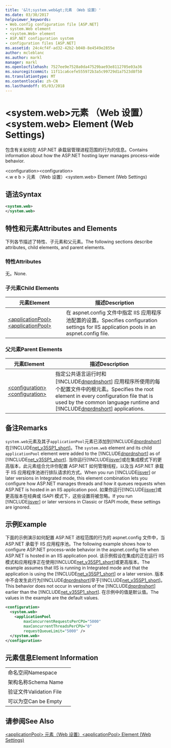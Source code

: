 ```yaml
---
title: '&lt;system.web&gt;元素 （Web 设置）'
ms.date: 03/30/2017
helpviewer_keywords:
- Web.config configuration file [ASP.NET]
- system.Web element
- <system.Web> element
- ASP.NET configuration system
- configuration files [ASP.NET]
ms.assetid: 24c4cf4f-ad32-42b2-b040-8e4549e2855e
author: mcleblanc
ms.author: markl
manager: markl
ms.openlocfilehash: 7527ee9e7528a0da47529bae93e8112705e03a36
ms.sourcegitcommit: 11f11ca6cefe555972b3a5c99729d1a7523d8f50
ms.translationtype: MT
ms.contentlocale: zh-CN
ms.lasthandoff: 05/03/2018
---
```

# <a name="ltsystemwebgt-element-web-settings"></a><span data-ttu-id="f7a41-102">&lt;system.web&gt;元素 （Web 设置）</span><span class="sxs-lookup"><span data-stu-id="f7a41-102">&lt;system.web&gt; Element (Web Settings)</span></span>
<span data-ttu-id="f7a41-103">包含有关如何在 ASP.NET 承载层管理进程范围的行为的信息。</span><span class="sxs-lookup"><span data-stu-id="f7a41-103">Contains information about how the ASP.NET hosting layer manages process-wide behavior.</span></span>  
  
 <span data-ttu-id="f7a41-104">\<configuration></span><span class="sxs-lookup"><span data-stu-id="f7a41-104">\<configuration></span></span>  
<span data-ttu-id="f7a41-105">\<.w e b > 元素 （Web 设置）</span><span class="sxs-lookup"><span data-stu-id="f7a41-105">\<system.web> Element (Web Settings)</span></span>  
  
## <a name="syntax"></a><span data-ttu-id="f7a41-106">语法</span><span class="sxs-lookup"><span data-stu-id="f7a41-106">Syntax</span></span>  
  
```xml  
<system.web>  
</system.web>  
```  
  
## <a name="attributes-and-elements"></a><span data-ttu-id="f7a41-107">特性和元素</span><span class="sxs-lookup"><span data-stu-id="f7a41-107">Attributes and Elements</span></span>  
 <span data-ttu-id="f7a41-108">下列各节描述了特性、子元素和父元素。</span><span class="sxs-lookup"><span data-stu-id="f7a41-108">The following sections describe attributes, child elements, and parent elements.</span></span>  
  
### <a name="attributes"></a><span data-ttu-id="f7a41-109">特性</span><span class="sxs-lookup"><span data-stu-id="f7a41-109">Attributes</span></span>  
 <span data-ttu-id="f7a41-110">无。</span><span class="sxs-lookup"><span data-stu-id="f7a41-110">None.</span></span>  
  
### <a name="child-elements"></a><span data-ttu-id="f7a41-111">子元素</span><span class="sxs-lookup"><span data-stu-id="f7a41-111">Child Elements</span></span>  
  
|<span data-ttu-id="f7a41-112">元素</span><span class="sxs-lookup"><span data-stu-id="f7a41-112">Element</span></span>|<span data-ttu-id="f7a41-113">描述</span><span class="sxs-lookup"><span data-stu-id="f7a41-113">Description</span></span>|  
|-------------|-----------------|  
|[<span data-ttu-id="f7a41-114">\<applicationPool></span><span class="sxs-lookup"><span data-stu-id="f7a41-114">\<applicationPool></span></span>](../../../../../docs/framework/configure-apps/file-schema/web/applicationpool-element-web-settings.md)|<span data-ttu-id="f7a41-115">在 aspnet.config 文件中指定 IIS 应用程序池配置的设置。</span><span class="sxs-lookup"><span data-stu-id="f7a41-115">Specifies configuration settings for IIS application pools in an aspnet.config file.</span></span>|  
  
### <a name="parent-elements"></a><span data-ttu-id="f7a41-116">父元素</span><span class="sxs-lookup"><span data-stu-id="f7a41-116">Parent Elements</span></span>  
  
|<span data-ttu-id="f7a41-117">元素</span><span class="sxs-lookup"><span data-stu-id="f7a41-117">Element</span></span>|<span data-ttu-id="f7a41-118">描述</span><span class="sxs-lookup"><span data-stu-id="f7a41-118">Description</span></span>|  
|-------------|-----------------|  
|[<span data-ttu-id="f7a41-119">\<configuration></span><span class="sxs-lookup"><span data-stu-id="f7a41-119">\<configuration></span></span>](../../../../../docs/framework/configure-apps/file-schema/configuration-element.md)|<span data-ttu-id="f7a41-120">指定公共语言运行时和 [!INCLUDE[dnprdnshort](../../../../../includes/dnprdnshort-md.md)] 应用程序所使用的每个配置文件中的根元素。</span><span class="sxs-lookup"><span data-stu-id="f7a41-120">Specifies the root element in every configuration file that is used by the common language runtime and [!INCLUDE[dnprdnshort](../../../../../includes/dnprdnshort-md.md)] applications.</span></span>|  
  
## <a name="remarks"></a><span data-ttu-id="f7a41-121">备注</span><span class="sxs-lookup"><span data-stu-id="f7a41-121">Remarks</span></span>  
 <span data-ttu-id="f7a41-122">`system.web`元素及其子`applicationPool`元素已添加到[!INCLUDE[dnprdnshort](../../../../../includes/dnprdnshort-md.md)]在[!INCLUDE[net_v35SP1_short](../../../../../includes/net-v35sp1-short-md.md)]。</span><span class="sxs-lookup"><span data-stu-id="f7a41-122">The `system.web` element and its child `applicationPool` element were added to the [!INCLUDE[dnprdnshort](../../../../../includes/dnprdnshort-md.md)] as of [!INCLUDE[net_v35SP1_short](../../../../../includes/net-v35sp1-short-md.md)].</span></span> <span data-ttu-id="f7a41-123">当你运行[!INCLUDE[iisver](../../../../../includes/iisver-md.md)]或在集成模式下的更高版本，此元素组合允许你配置 ASP.NET 如何管理线程，以及当 ASP.NET 承载于 IIS 应用程序池进行排队请求的方式。</span><span class="sxs-lookup"><span data-stu-id="f7a41-123">When you run [!INCLUDE[iisver](../../../../../includes/iisver-md.md)] or later versions in Integrated mode, this element combination lets you configure how ASP.NET manages threads and how it queues requests when ASP.NET is hosted in an IIS application pool.</span></span> <span data-ttu-id="f7a41-124">如果你运行[!INCLUDE[iisver](../../../../../includes/iisver-md.md)]或更高版本在经典或 ISAPI 模式下，这些设置将被忽略。</span><span class="sxs-lookup"><span data-stu-id="f7a41-124">If you run [!INCLUDE[iisver](../../../../../includes/iisver-md.md)] or later versions in Classic or ISAPI mode, these settings are ignored.</span></span>  
  
## <a name="example"></a><span data-ttu-id="f7a41-125">示例</span><span class="sxs-lookup"><span data-stu-id="f7a41-125">Example</span></span>  
 <span data-ttu-id="f7a41-126">下面的示例演示如何配置 ASP.NET 进程范围的行为的 aspnet.config 文件中，当 ASP.NET 承载于 IIS 应用程序池。</span><span class="sxs-lookup"><span data-stu-id="f7a41-126">The following example shows how to configure ASP.NET process-wide behavior in the aspnet.config file when ASP.NET is hosted in an IIS application pool.</span></span> <span data-ttu-id="f7a41-127">该示例假设在集成的正在运行 IIS 模式和应用程序正在使用[!INCLUDE[net_v35SP1_short](../../../../../includes/net-v35sp1-short-md.md)]或更高版本。</span><span class="sxs-lookup"><span data-stu-id="f7a41-127">The example assumes that IIS is running in Integrated mode and that the application is using the [!INCLUDE[net_v35SP1_short](../../../../../includes/net-v35sp1-short-md.md)] or a later version.</span></span> <span data-ttu-id="f7a41-128">版本中不会发生此行为[!INCLUDE[dnprdnshort](../../../../../includes/dnprdnshort-md.md)]早于[!INCLUDE[net_v35SP1_short](../../../../../includes/net-v35sp1-short-md.md)]。</span><span class="sxs-lookup"><span data-stu-id="f7a41-128">This behavior does not occur in versions of the [!INCLUDE[dnprdnshort](../../../../../includes/dnprdnshort-md.md)] earlier than the [!INCLUDE[net_v35SP1_short](../../../../../includes/net-v35sp1-short-md.md)].</span></span> <span data-ttu-id="f7a41-129">在示例中的值是默认值。</span><span class="sxs-lookup"><span data-stu-id="f7a41-129">The values in the example are the default values.</span></span>  
  
```xml  
<configuration>  
  <system.web>  
    <applicationPool   
        maxConcurrentRequestsPerCPU="5000"   
        maxConcurrentThreadsPerCPU="0"   
        requestQueueLimit="5000" />  
  </system.web>  
</configuration>  
```  
  
## <a name="element-information"></a><span data-ttu-id="f7a41-130">元素信息</span><span class="sxs-lookup"><span data-stu-id="f7a41-130">Element Information</span></span>  
  
|||  
|-|-|  
|<span data-ttu-id="f7a41-131">命名空间</span><span class="sxs-lookup"><span data-stu-id="f7a41-131">Namespace</span></span>||  
|<span data-ttu-id="f7a41-132">架构名称</span><span class="sxs-lookup"><span data-stu-id="f7a41-132">Schema Name</span></span>||  
|<span data-ttu-id="f7a41-133">验证文件</span><span class="sxs-lookup"><span data-stu-id="f7a41-133">Validation File</span></span>||  
|<span data-ttu-id="f7a41-134">可以为空</span><span class="sxs-lookup"><span data-stu-id="f7a41-134">Can be Empty</span></span>||  
  
## <a name="see-also"></a><span data-ttu-id="f7a41-135">请参阅</span><span class="sxs-lookup"><span data-stu-id="f7a41-135">See Also</span></span>  
 [<span data-ttu-id="f7a41-136">\<applicationPool> 元素（Web 设置）</span><span class="sxs-lookup"><span data-stu-id="f7a41-136">\<applicationPool> Element (Web Settings)</span></span>](../../../../../docs/framework/configure-apps/file-schema/web/applicationpool-element-web-settings.md)
